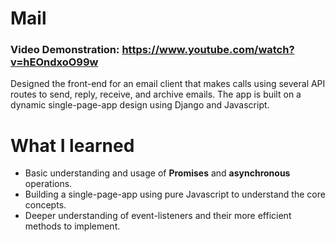 # Mail

### Video Demonstration: <https://www.youtube.com/watch?v=hEOndxoO99w>

Designed the front-end for an email client that makes calls using several API routes to send, reply, receive, and archive emails. The app is built on a dynamic single-page-app design using Django and Javascript.

# What I learned
* Basic understanding and usage of **Promises** and **asynchronous** operations.
* Building a single-page-app using pure Javascript to understand the core concepts.
* Deeper understanding of event-listeners and their more efficient methods to implement.
